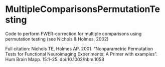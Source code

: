 # MultipleComparisonsPermutationTesting
Code to perform FWER-correction for multiple comparisons using permutation testing (see Nichols &amp; Holmes, 2002)


Full citation: Nichols TE, Holmes AP. 2001. “Nonparametric Permutation Tests for Functional Neuroimaging Experiments: A Primer with examples”. Hum Brain Mapp. 15:1–25. doi:10.1002/hbm.1058
